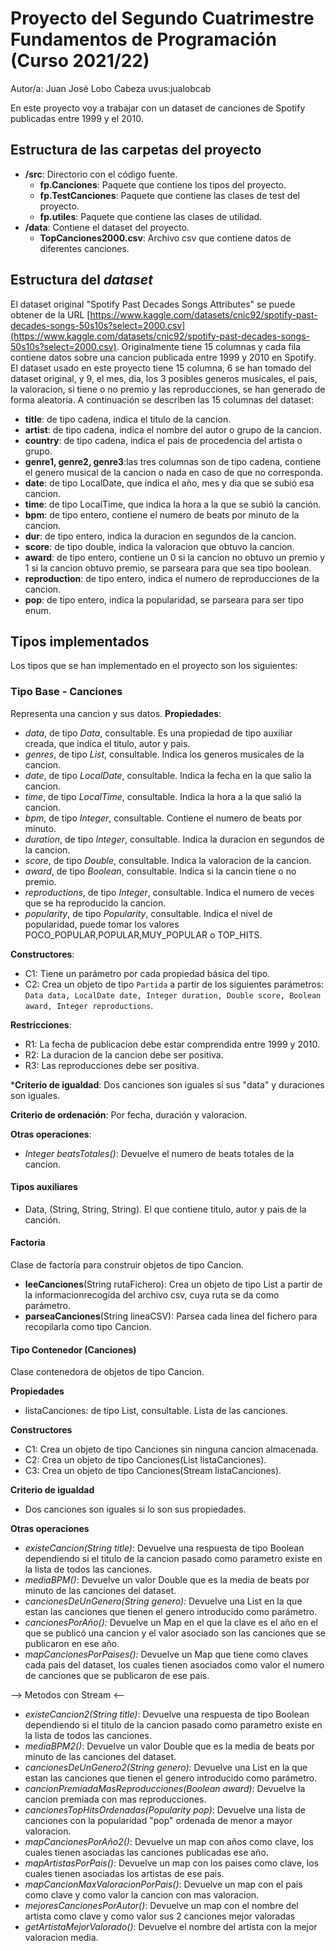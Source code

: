 # Proyecto del Segundo Cuatrimestre Fundamentos de Programación (Curso 2021/22)
Autor/a: Juan José Lobo Cabeza   uvus:jualobcab

En este proyecto voy a trabajar con un dataset de canciones de Spotify publicadas entre 1999 y el 2010.

## Estructura de las carpetas del proyecto

* **/src**: Directorio con el código fuente.
  * **fp.Canciones**: Paquete que contiene los tipos del proyecto.
  * **fp.TestCanciones**: Paquete que contiene las clases de test del proyecto.
  * **fp.utiles**:  Paquete que contiene las clases de utilidad. 
* **/data**: Contiene el dataset del proyecto.
    * **TopCanciones2000.csv**: Archivo csv que contiene datos de diferentes canciones.
    
## Estructura del *dataset*

El dataset original "Spotify Past Decades Songs Attributes" se puede obtener de la URL [https://www.kaggle.com/datasets/cnic92/spotify-past-decades-songs-50s10s?select=2000.csv](https://www.kaggle.com/datasets/cnic92/spotify-past-decades-songs-50s10s?select=2000.csv). Originalmente tiene 15 columnas y cada fila contiene datos sobre una cancion publicada entre 1999 y 2010 en Spotify. El dataset usado en este proyecto tiene 15 columna, 6 se han tomado del dataset original, y 9, el mes, dia, los 3 posibles generos musicales, el pais, la valoracion, si tiene o no premio y las reproducciones, se han generado de forma aleatoria. A continuación se describen las 15 columnas del dataset:

* **title**: de tipo cadena,  indica el titulo de la cancion.
* **artist**: de tipo cadena, indica el nombre del autor o grupo de la cancion.
* **country**: de tipo cadena, indica el pais de procedencia del artista o grupo.
* **genre1, genre2, genre3**:las tres columnas son de tipo cadena, contiene el genero musical de la cancion o nada en caso de que no corresponda.
* **date**: de tipo LocalDate, que indica el año, mes y dia que se subió esa cancion.
* **time**: de tipo LocalTime, que indica la hora a la que se subió la canción.
* **bpm**: de tipo entero, contiene el numero de beats por minuto de la cancion.
* **dur**: de tipo entero, indica la duracion en segundos de la cancion. 
* **score**: de tipo double, indica la valoracion que obtuvo la cancion.
* **award**: de tipo entero, contiene un 0 si la cancion no obtuvo un premio y 1 si la cancion obtuvo premio, se parseara para que sea tipo boolean.
* **reproduction**: de tipo entero, indica el numero de reproducciones de la cancion.
* **pop**: de tipo entero, indica la popularidad, se parseara para ser tipo enum.

## Tipos implementados

Los tipos que se han implementado en el proyecto son los siguientes:

### Tipo Base - Canciones
Representa una cancion y sus datos.
**Propiedades**:

- _data_, de tipo _Data_, consultable. Es una propiedad de tipo auxiliar creada, que indica el titulo, autor y pais. 
- _genres_, de tipo _List<String>_, consultable. Indica los generos musicales de la cancion.
- _date_, de tipo _LocalDate_, consultable. Indica la fecha en la que salio la cancion.
- _time_, de tipo _LocalTime_, consultable. Indica la hora a la que salió la cancion.
- _bpm_, de tipo _Integer_, consultable. Contiene el numero de beats por minuto.
- _duration_, de tipo _Integer_, consultable. Indica la duracion en segundos de la cancion.
- _score_, de tipo _Double_, consultable. Indica la valoracion de la cancion.
- _award_, de tipo _Boolean_, consultable. Indica si la cancin tiene o no premio.
- _reproductions_, de tipo _Integer_, consultable. Indica el numero de veces que se ha reproducido la cancion.
- _popularity_, de tipo _Popularity_, consultable. Indica el nivel de popularidad, puede tomar los valores POCO_POPULAR,POPULAR,MUY_POPULAR o TOP_HITS.



**Constructores**: 

- C1: Tiene un parámetro por cada propiedad básica del tipo.
- C2: Crea un objeto de tipo ```Partida``` a partir de los siguientes parámetros: ```Data data, LocalDate date, Integer duration, Double score, Boolean award, Integer reproductions```.

**Restricciones**:
 
- R1: La fecha de publicacion debe estar comprendida entre 1999 y 2010.
- R2: La duracion de la cancion debe ser positiva.
- R3: Las reproducciones debe ser positiva.

***Criterio de igualdad**: Dos canciones son iguales si sus "data" y duraciones son iguales.

**Criterio de ordenación**: Por fecha, duración y valoracion.

**Otras operaciones**:

- _Integer beatsTotales()_: Devuelve el numero de beats totales de la cancion.

#### Tipos auxiliares

- Data, (String, String, String). El que contiene titulo, autor y pais de la canción.

#### Factoria
Clase de factoría para construir objetos de tipo Cancion.

* **leeCanciones**(String rutaFichero): Crea un objeto de tipo List a partir de la informacionrecogida del archivo csv, cuya ruta se da como parámetro.
* **parseaCanciones**(String lineaCSV): Parsea cada linea del fichero para recopilarla como tipo Cancion.

#### Tipo Contenedor (Canciones)
Clase contenedora de objetos de tipo Cancion.

**Propiedades**
* listaCanciones: de tipo List, consultable. Lista de las canciones.

**Constructores**
* C1: Crea un objeto de tipo Canciones sin ninguna cancion almacenada.
* C2: Crea un objeto de tipo Canciones(List listaCanciones).
* C3: Crea un objeto de tipo Canciones(Stream listaCanciones).

**Criterio de igualdad**
* Dos canciones son iguales si lo son sus propiedades.

**Otras operaciones**
* _existeCancion(String title)_: Devuelve una respuesta de tipo Boolean dependiendo si el titulo de la cancion pasado como parametro existe en la lista de todos las canciones.
* _mediaBPM()_: Devuelve un valor Double que es la media de beats por minuto de las canciones del dataset.
* _cancionesDeUnGenero(String genero):_ Devuelve una List en la que estan las canciones que tienen el genero introducido como parámetro.
* _cancionesPorAño():_ Devuelve un Map en el que la clave es el año en el que se publicó una cancion y el valor asociado son las canciones que se publicaron en ese año.
* _mapCancionesPorPaises():_ Devuelve un Map que tiene como claves cada pais del dataset, los cuales tienen asociados como valor el numero de canciones que se publicaron de ese pais.

 --> Metodos con Stream <--
* _existeCancion2(String title)_: Devuelve una respuesta de tipo Boolean dependiendo si el titulo de la cancion pasado como parametro existe en la lista de todos las canciones.
* _mediaBPM2()_: Devuelve un valor Double que es la media de beats por minuto de las canciones del dataset.
* _cancionesDeUnGenero2(String genero):_ Devuelve una List en la que estan las canciones que tienen el genero introducido como parámetro.
* _cancionPremiadaMasReproducciones(Boolean award)_: Devuelve la cancion premiada con mas reproducciones.
* _cancionesTopHitsOrdenadas(Popularity pop)_: Devuelve una lista de canciones con la popularidad "pop" ordenada de menor a mayor valoracion.
* _mapCancionesPorAño2()_: Devuelve un map con años como clave, los cuales tienen asociadas las canciones publicadas ese año.
* _mapArtistasPorPais()_: Devuelve un map con los paises como clave, los cuales tienen asociadas los artistas de ese pais.
* _mapCancionMaxValoracionPorPais()_: Devuelve un map con el pais como clave y como valor la cancion con mas valoracion.
* _mejoresCancionesPorAutor()_: Devuelve un map con el nombre del artista como clave y como valor sus 2 canciones mejor valoradas
* _getArtistaMejorValorado()_: Devuelve el nombre del artista con la mejor valoracion media.
